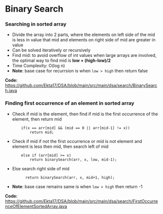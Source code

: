 # Binary Search

### **Searching in sorted array**

- Divide the array into 2 parts, where the elements on left side of the mid is less in value that mid and elements on right side of mid are greater in value
- Can be solved iteratively or recursively
- Find mid: to avoid overflow of int values when large arrays are involved, the optimal way to find mid is **low + (high-low)/2** 
- Time Complexity: O(log n)
- **Note**: base case for recurrsion is when ```low > high``` then return false

**Code:** https://github.com/Ekta17/DSA/blob/main/src/main/dsa/search/BinarySearch.java

### **Finding first occurrence of an element in sorted array**

- Check if mid is the element, then find if mid is the first occurrence of the element, then return mid
    ```
        if(x == arr[mid] && (mid == 0 || arr[mid-1] != x))
            return mid;
    ```
- Check if mid if not the first occurrence or mid is not element and element is less then mid, then search left of mid
    ```
        else if (arr[mid] >= x)
            return binarySearch(arr, x, low, mid-1);
    ```
- Else search right side of mid
  ```
        return binarySearch(arr, x, mid+1, high);
    ```
- **Note**: base case remains same is when ```low > high``` then return -1

**Code:** https://github.com/Ekta17/DSA/blob/main/src/main/dsa/search/FirstOccurrenceOfElementSortedArray.java
